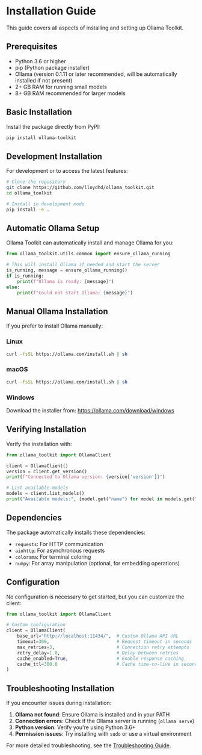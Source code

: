 # Installation Guide

This guide covers all aspects of installing and setting up Ollama Toolkit.

## Prerequisites

- Python 3.6 or higher
- pip (Python package installer)
- Ollama (version 0.1.11 or later recommended, will be automatically installed if not present)
- 2+ GB RAM for running small models
- 8+ GB RAM recommended for larger models

## Basic Installation

Install the package directly from PyPI:

```bash
pip install ollama-toolkit
```

## Development Installation

For development or to access the latest features:

```bash
# Clone the repository
git clone https://github.com/lloydhd/ollama_toolkit.git
cd ollama_toolkit

# Install in development mode
pip install -e .
```

## Automatic Ollama Setup

Ollama Toolkit can automatically install and manage Ollama for you:

```python
from ollama_toolkit.utils.common import ensure_ollama_running

# This will install Ollama if needed and start the server
is_running, message = ensure_ollama_running()
if is_running:
    print(f"Ollama is ready: {message}")
else:
    print(f"Could not start Ollama: {message}")
```

## Manual Ollama Installation

If you prefer to install Ollama manually:

### Linux
```bash
curl -fsSL https://ollama.com/install.sh | sh
```

### macOS
```bash
curl -fsSL https://ollama.com/install.sh | sh
```

### Windows
Download the installer from: https://ollama.com/download/windows

## Verifying Installation

Verify the installation with:

```python
from ollama_toolkit import OllamaClient

client = OllamaClient()
version = client.get_version()
print(f"Connected to Ollama version: {version['version']}")

# List available models
models = client.list_models()
print("Available models:", [model.get("name") for model in models.get("models", [])])
```

## Dependencies

The package automatically installs these dependencies:
- `requests`: For HTTP communication
- `aiohttp`: For asynchronous requests
- `colorama`: For terminal coloring
- `numpy`: For array manipulation (optional, for embedding operations)

## Configuration

No configuration is necessary to get started, but you can customize the client:

```python
from ollama_toolkit import OllamaClient

# Custom configuration
client = OllamaClient(
    base_url="http://localhost:11434/",  # Custom Ollama API URL
    timeout=300,                         # Request timeout in seconds
    max_retries=3,                       # Connection retry attempts
    retry_delay=1.0,                     # Delay between retries
    cache_enabled=True,                  # Enable response caching
    cache_ttl=300.0                      # Cache time-to-live in seconds
)
```

## Troubleshooting Installation

If you encounter issues during installation:

1. **Ollama not found**: Ensure Ollama is installed and in your PATH
2. **Connection errors**: Check if the Ollama server is running (`ollama serve`)
3. **Python version**: Verify you're using Python 3.6+
4. **Permission issues**: Try installing with `sudo` or use a virtual environment

For more detailed troubleshooting, see the [Troubleshooting Guide](troubleshooting.md).
